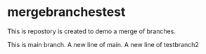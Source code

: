# mergebranchestest
This is repostory is created to demo a merge of branches.

This is main branch.
A new line of main.
A new line of testbranch2
